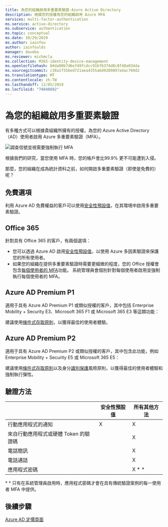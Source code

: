 ```yaml
---
title: 為您的組織啟用多重要素驗證-Azure Active Directory
description: 根據您的授權為您的組織啟用 Azure MFA
services: multi-factor-authentication
ms.service: active-directory
ms.subservice: authentication
ms.topic: conceptual
ms.date: 10/29/2019
ms.author: iainfou
author: iainfoulds
manager: daveba
ms.reviewer: michmcla
ms.collection: M365-identity-device-management
ms.openlocfilehash: 84da00b7d6ef49fcdcc91bf6374d8c8f48a034da
ms.sourcegitcommit: c38a1f55bed721aea4355a6d9289897a4ac769d2
ms.translationtype: MT
ms.contentlocale: zh-TW
ms.lasthandoff: 12/05/2019
ms.locfileid: "74848692"
---
```

# <a name="enable-multi-factor-authentication-for-your-organization"></a>為您的組織啟用多重要素驗證

有多種方式可以根據貴組織所擁有的授權，為您的 Azure Active Directory （AD）使用者啟用 Azure 多重要素驗證（MFA）。 

![調查信號並視需要強制執行 MFA](./media/concept-mfa-get-started/verify-signals-and-perform-mfa-if-required.png)

根據我們的研究，當您使用 MFA 時，您的帳戶會比99.9% 更不可能遭到入侵。

那麼，您的組織在成為統計資料之前，如何開啟多重要素驗證（即使是免費的）呢？

## <a name="free-option"></a>免費選項

利用 Azure AD 免費權益的客戶可以使用[安全性預設值](../conditional-access/concept-conditional-access-security-defaults.md)，在其環境中啟用多重要素驗證。

## <a name="office-365"></a>Office 365

針對具有 Office 365 的客戶，有兩個選項：

- 您可以透過 Azure AD 啟用[安全性預設值](../conditional-access/concept-conditional-access-security-defaults.md)，以使用 Azure 多因素驗證來保護您的所有使用者。
- 如果您的組織在提供多重要素驗證時需要更細微的程度，您的 Office 授權會包含[每個使用者的 MFA](../authentication/howto-mfa-userstates.md)功能。 系統管理員會個別針對每個使用者啟用並強制執行每個使用者的 MFA。

## <a name="azure-ad-premium-p1"></a>Azure AD Premium P1

適用于具有 Azure AD Premium P1 或類似授權的客戶，其中包括 Enterprise Mobility + Security E3、Microsoft 365 F1 或 Microsoft 365 E3 等這類功能： 

建議使用[條件式存取原則](../conditional-access/concept-conditional-access-policy-common.md)，以獲得最佳的使用者體驗。

## <a name="azure-ad-premium-p2"></a>Azure AD Premium P2

適用于具有 Azure AD Premium P2 或類似授權的客戶，其中包含此功能，例如 Enterprise Mobility + Security E5 或 Microsoft 365 E5： 

建議使用[條件式存取原則](../conditional-access/concept-conditional-access-policy-common.md)以及身分[識別保護](../identity-protection/overview-v2.md)風險原則，以獲得最佳的使用者體驗和強制執行彈性。

## <a name="authentication-methods"></a>驗證方法

|   | 安全性預設值 | 所有其他方法 |
| --- | --- | --- |
| 行動應用程式的通知 | X | X |
| 來自行動應用程式或硬體 Token 的驗證碼 |   | X |
| 電話簡訊 |   | X |
| 電話通話 |   | X |
| 應用程式密碼 |   | X * * |

\* * 只有在系統管理員啟用時，應用程式密碼才會在具有傳統驗證案例的每一使用者 MFA 中提供。

## <a name="next-steps"></a>後續步驟

[Azure AD 定價頁面](https://azure.microsoft.com/pricing/details/active-directory/)
